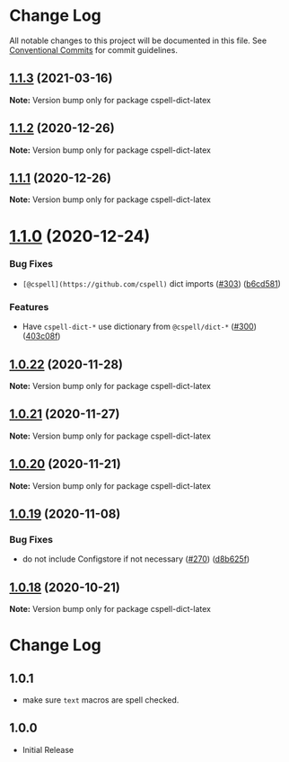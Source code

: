 # Change Log

All notable changes to this project will be documented in this file.
See [Conventional Commits](https://conventionalcommits.org) for commit guidelines.

## [1.1.3](https://github.com/streetsidesoftware/cspell-dicts/compare/cspell-dict-latex@1.1.2...cspell-dict-latex@1.1.3) (2021-03-16)

**Note:** Version bump only for package cspell-dict-latex





## [1.1.2](https://github.com/streetsidesoftware/cspell-dicts/compare/cspell-dict-latex@1.1.1...cspell-dict-latex@1.1.2) (2020-12-26)

**Note:** Version bump only for package cspell-dict-latex





## [1.1.1](https://github.com/streetsidesoftware/cspell-dicts/compare/cspell-dict-latex@1.1.0...cspell-dict-latex@1.1.1) (2020-12-26)

**Note:** Version bump only for package cspell-dict-latex





# [1.1.0](https://github.com/streetsidesoftware/cspell-dicts/compare/cspell-dict-latex@1.0.22...cspell-dict-latex@1.1.0) (2020-12-24)


### Bug Fixes

* `[@cspell](https://github.com/cspell)` dict imports ([#303](https://github.com/streetsidesoftware/cspell-dicts/issues/303)) ([b6cd581](https://github.com/streetsidesoftware/cspell-dicts/commit/b6cd58114caa8752fba69522e6b740a4be74dd6e))


### Features

* Have `cspell-dict-*` use dictionary from `@cspell/dict-*` ([#300](https://github.com/streetsidesoftware/cspell-dicts/issues/300)) ([403c08f](https://github.com/streetsidesoftware/cspell-dicts/commit/403c08fbd1d11a083f586e591b87ef9a47f71944))





## [1.0.22](https://github.com/streetsidesoftware/cspell-dicts/compare/cspell-dict-latex@1.0.21...cspell-dict-latex@1.0.22) (2020-11-28)

**Note:** Version bump only for package cspell-dict-latex





## [1.0.21](https://github.com/streetsidesoftware/cspell-dicts/compare/cspell-dict-latex@1.0.20...cspell-dict-latex@1.0.21) (2020-11-27)

**Note:** Version bump only for package cspell-dict-latex





## [1.0.20](https://github.com/streetsidesoftware/cspell-dicts/compare/cspell-dict-latex@1.0.19...cspell-dict-latex@1.0.20) (2020-11-21)

**Note:** Version bump only for package cspell-dict-latex

## [1.0.19](https://github.com/streetsidesoftware/cspell-dicts/compare/cspell-dict-latex@1.0.18...cspell-dict-latex@1.0.19) (2020-11-08)

### Bug Fixes

- do not include Configstore if not necessary ([#270](https://github.com/streetsidesoftware/cspell-dicts/issues/270)) ([d8b625f](https://github.com/streetsidesoftware/cspell-dicts/commit/d8b625f2f42d5cc6c4a9390216ac1e5037886e44))

## [1.0.18](https://github.com/streetsidesoftware/cspell-dicts/compare/cspell-dict-latex@1.0.17...cspell-dict-latex@1.0.18) (2020-10-21)

**Note:** Version bump only for package cspell-dict-latex

# Change Log

## 1.0.1

- make sure `text` macros are spell checked.

## 1.0.0

- Initial Release
